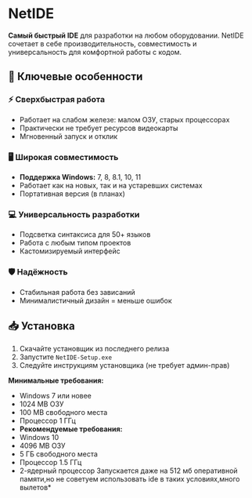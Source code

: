 # NetIDE 

**Самый быстрый IDE** для разработки на любом оборудовании. NetIDE сочетает в себе производительность, совместимость и универсальность для комфортной работы с кодом.

## 🌟 Ключевые особенности

### ⚡ Сверхбыстрая работа
- Работает на слабом железе: малом ОЗУ, старых процессорах
- Практически не требует ресурсов видеокарты
- Мгновенный запуск и отклик

### 🖥️ Широкая совместимость
- **Поддержка Windows:** 7, 8, 8.1, 10, 11
- Работает как на новых, так и на устаревших системах
- Портативная версия (в планах)

### 💻 Универсальность разработки
- Подсветка синтаксиса для 50+ языков
- Работа с любым типом проектов
- Кастомизируемый интерфейс

### 🛡️ Надёжность
- Стабильная работа без зависаний
- Минималистичный дизайн = меньше ошибок

## 📥 Установка

1. Скачайте установщик из последнего релиза
2. Запустите `NetIDE-Setup.exe`
3. Следуйте инструкциям установщика (не требует админ-прав)

**Минимальные требования:**
- Windows 7 или новее
- 1024 MB ОЗУ 
- 100 MB свободного места
- Процессор 1 ГГц
- **Рекомендуемые требования:**
- Windows 10
- 4096 MB ОЗУ
- 5 ГБ свободного места
- Процессор 1.5 ГГц
- 2-ядерный процессор
Запускается даже на 512 мб оперативной памяти,но не советуем использовать ide в таких условиях,много вылетов*
